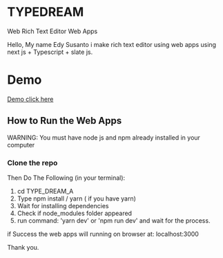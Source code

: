 # TYPEDREAM
Web Rich Text Editor Web Apps

Hello, My name Edy Susanto i make rich text editor using web apps using next js + Typescript + slate js.

# Demo
[Demo click here](https://type-dream-a.vercel.app/)

## How to Run the Web Apps
WARNING: You must have node js and npm already installed in your computer
### Clone the repo

Then Do The Following (in your terminal):
1. cd TYPE_DREAM_A
2. Type npm install / yarn ( if you have yarn)
3. Wait for installing dependencies
4. Check if node_modules folder appeared
5. run command: 'yarn dev' or  'npm run dev' and wait for the process.


if Success the web apps will running on browser at: localhost:3000

Thank you.



